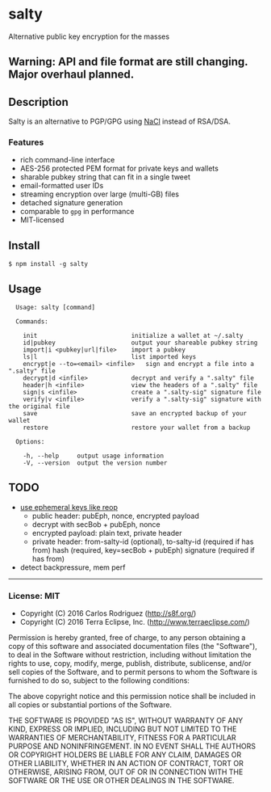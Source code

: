 salty
=====

Alternative public key encryption for the masses

## Warning: API and file format are still changing. Major overhaul planned.

## Description

Salty is an alternative to PGP/GPG using [NaCl](https://en.wikipedia.org/wiki/NaCl_(software)) instead of RSA/DSA.

### Features

- rich command-line interface
- AES-256 protected PEM format for private keys and wallets
- sharable pubkey string that can fit in a single tweet
- email-formatted user IDs
- streaming encryption over large (multi-GB) files
- detached signature generation
- comparable to `gpg` in performance
- MIT-licensed

## Install

```
$ npm install -g salty
```

## Usage

```
  Usage: salty [command]

  Commands:

    init                          initialize a wallet at ~/.salty
    id|pubkey                     output your shareable pubkey string
    import|i <pubkey|url|file>    import a pubkey
    ls|l                          list imported keys
    encrypt|e --to=<email> <infile>   sign and encrypt a file into a ".salty" file
    decrypt|d <infile>            decrypt and verify a ".salty" file
    header|h <infile>             view the headers of a ".salty" file
    sign|s <infile>               create a ".salty-sig" signature file
    verify|v <infile>             verify a ".salty-sig" signature with the original file
    save                          save an encrypted backup of your wallet
    restore                       restore your wallet from a backup

  Options:

    -h, --help     output usage information
    -V, --version  output the version number
```

## TODO

- [use ephemeral keys like reop](http://www.tedunangst.com/flak/post/reop)
    - public header: pubEph, nonce, encrypted payload
    - decrypt with secBob + pubEph, nonce
    - encrypted payload: plain text, private header
    - private header: from-salty-id (optional), to-salty-id (required if has from) hash (required, key=secBob + pubEph) signature (required if has from)
- detect backpressure, mem perf

- - -

### License: MIT

- Copyright (C) 2016 Carlos Rodriguez (http://s8f.org/)
- Copyright (C) 2016 Terra Eclipse, Inc. (http://www.terraeclipse.com/)

Permission is hereby granted, free of charge, to any person obtaining a copy
of this software and associated documentation files (the &quot;Software&quot;), to deal
in the Software without restriction, including without limitation the rights
to use, copy, modify, merge, publish, distribute, sublicense, and/or sell
copies of the Software, and to permit persons to whom the Software is furnished
to do so, subject to the following conditions:

The above copyright notice and this permission notice shall be included in
all copies or substantial portions of the Software.

THE SOFTWARE IS PROVIDED &quot;AS IS&quot;, WITHOUT WARRANTY OF ANY KIND, EXPRESS OR
IMPLIED, INCLUDING BUT NOT LIMITED TO THE WARRANTIES OF MERCHANTABILITY,
FITNESS FOR A PARTICULAR PURPOSE AND NONINFRINGEMENT. IN NO EVENT SHALL THE
AUTHORS OR COPYRIGHT HOLDERS BE LIABLE FOR ANY CLAIM, DAMAGES OR OTHER
LIABILITY, WHETHER IN AN ACTION OF CONTRACT, TORT OR OTHERWISE, ARISING FROM,
OUT OF OR IN CONNECTION WITH THE SOFTWARE OR THE USE OR OTHER DEALINGS IN THE
SOFTWARE.